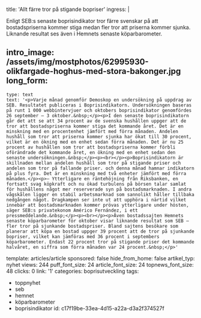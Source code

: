 title: 'Allt färre tror på stigande bopriser'
ingress: |
  <p>Enligt SEB:s senaste boprisindikator tror färre svenskar på att bostadspriserna kommer stiga medan fler tror att priserna kommer sjunka. Liknande resultat ses även i Hemnets senaste köparbarometer.
  </p>
  
intro_image: /assets/img/mostphotos/62995930-olikfargade-hoghus-med-stora-bakonger.jpg
long_form:
  -
    type: text
    text: '<p>Varje månad genomför Demoskop en undersökning på uppdrag av SEB. Resultatet publiceras i Boprisindikatorn. Undersökningen baseras på runt 1 000 webbintervjuer och oktobers boprisindikator genomfördes 26 september – 3 oktober.&nbsp;</p><p>I den senaste boprisindikatorn går det att se att 34 procent av de svenska hushållen uppger att de tror att bostadspriserna kommer stiga det kommande året. Det är en minskning med en procentenhet jämfört med förra månaden. Andelen hushåll som tror att priserna kommer sjunka har ökat till 30 procent, vilket är en ökning med en enhet sedan förra månaden. Det är nu 25 procent av hushållen som tror att bostadspriserna kommer förbli oförändrade det kommande året, en ökning med en enhet sedan den senaste undersökningen.&nbsp;</p><p><br></p><p>Boprisindikatorn är skillnaden mellan andelen hushåll som tror på stigande priser och andelen som tror på fallande priser. och denna månad hamnar indikatorn på plus fyra. Det är en minskning med två enheter jämfört med förra månaden.</p><p>– Ytterligare en räntehöjning från Riksbanken, en fortsatt svag köpkraft och nu ökad turbulens på börsen talar samlat för hushållens något mer reserverade syn på bostadsmarknaden. I andra vågskålen ligger en stabil arbetsmarknad som sannolikt håller tillbaka nedgången något. Dragkampen ser inte ut att upphöra i närtid vilket innebär att bostadsmarknaden kommer prövas ytterligare under hösten, säger SEB:s privatekonom Américo Fernández, i ett pressmeddelande.&nbsp;</p><p><br></p><p>Även bostadssajten Hemnets senaste köparbarometer för oktober visar liknande resultat som SEB – fler tror på sjunkande bostadspriser. Bland sajtens besökare som planerar att köpa en bostad uppger 39 procent att de tror på sjunkande bopriser, vilket kan jämföras med 36 procent i septembers köparbarometer. Endast 22 procent tror på stigande priser det kommande halvåret, en siffra som förra månaden var 24 procent.&nbsp;</p>'
template: articles/article
sponsored: false
hide_from_home: false
artikel_typ: nyhet
views: 244
puff_font_size: 24
article_font_size: 24
topnews_font_size: 48
clicks: 0
link: '1'
categories: boprisutveckling
tags:
  - toppnyhet
  - seb
  - hemnet
  - köparbarometer
  - boprisindikator
id: c17f19be-33ea-4d15-a22a-d3a2f374527f

